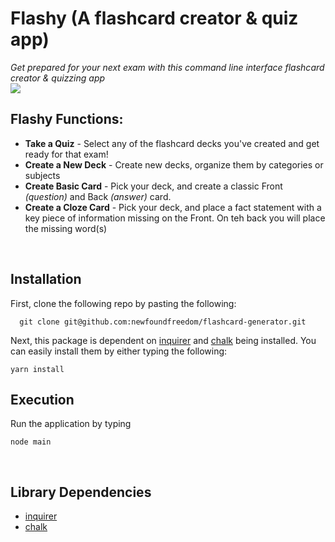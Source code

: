 # Flashy (A flashcard creator & quiz app) 

*Get prepared for your next exam with this command line interface flashcard creator & quizzing app*
<br>
![](img/Dixby-in-action.jpg)
 <br>
 
## Flashy Functions: 
  * **Take a Quiz** - Select any of the flashcard decks you've created and get ready for that exam!
  * **Create a New Deck**  - Create new decks, organize them by categories or subjects
  * **Create Basic Card** - Pick your deck, and create a classic Front *(question)* and Back *(answer)* card.
  * **Create a Cloze Card** - Pick your deck, and place a fact statement with a key piece of information missing on the Front. On teh back you will place the missing word(s)
 <br>
 
## Installation
First, clone the following repo by pasting the following:
```
  git clone git@github.com:newfoundfreedom/flashcard-generator.git
  ```
Next, this package is dependent on [inquirer](https://www.npmjs.com/package/inquirer) and [chalk](https://www.npmjs.com/package/chalk) being installed. You can easily install them by either typing the following: 
```
yarn install
```

## Execution
Run the application by typing 
```
node main
```
 
 <br>
 
 ## Library Dependencies
  * [inquirer](https://www.npmjs.com/package/inquirer)
  * [chalk](https://www.npmjs.com/package/chalk)

  


